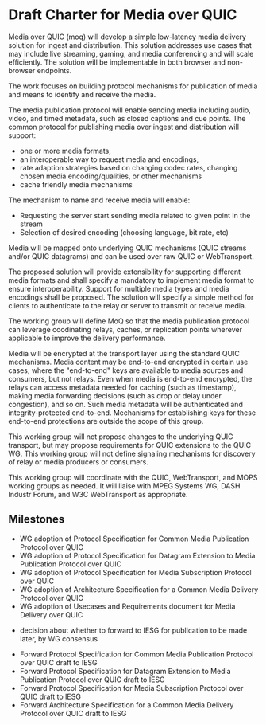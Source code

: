 # Draft Charter for Media over QUIC

Media over QUIC (moq) will develop a simple low-latency media delivery solution
for ingest and distribution.  This solution addresses use cases that may include live
streaming, gaming, and media conferencing and will scale efficiently. The
solution will be implementable in both browser and non-browser endpoints.

The work focuses on building protocol mechanisms for publication of media
and means to identify and receive the media.

The media publication protocol will enable sending
media including audio, video, and timed metadata, such as closed captions and
cue points.
The common protocol for publishing media over ingest and distribution
will support:

* one or more media formats,
* an interoperable way to request media and encodings,
* rate adaption strategies based on changing codec rates, changing chosen media
encoding/qualities, or other mechanisms
* cache friendly media mechanisms

The mechanism to name and receive media will enable:

* Requesting the server start sending media related to given point in the stream
* Selection of desired encoding (choosing language, bit rate, etc)

Media will be mapped onto underlying QUIC mechanisms (QUIC streams and/or
QUIC datagrams) and can be used over raw QUIC or WebTransport.

The proposed solution will provide extensibility for supporting different media
formats and shall specify a mandatory to implement media format to ensure
interoperability. Support for multiple media types and media encodings shall be
proposed. The solution will specify a simple method for clients to authenticate
to the relay or server to transmit or receive media.

The working group will define MoQ so that the media publication protocol 
can leverage coodinating relays, caches, or replication points wherever applicable 
to improve the delivery performance.

Media will be encrypted at the transport layer using the standard QUIC
mechanisms.  Media content may be end-to-end encrypted in certain use cases,
where the "end-to-end" keys are available to media sources and consumers, but
not relays.  Even when media is end-to-end encrypted, the relays can access
metadata needed for caching (such as timestamp), making media forwarding
decisions (such as drop or delay under congestion), and so on.  Such media
metadata will be authenticated and integrity-protected end-to-end.  Mechanisms
for establishing keys for these end-to-end protections are outside the scope of
this group.

This working group will not propose changes to the underlying QUIC transport, but
may propose requirements for QUIC extensions to the QUIC WG. This working group
will not define signaling mechanisms for discovery of relay or media producers
or consumers.

This working group will coordinate with the QUIC, WebTransport, and MOPS working
groups as needed. It will liaise with MPEG Systems WG, DASH Industr Forum, and 
W3C WebTransport as appropriate.

## Milestones

* WG adoption of Protocol Specification for Common Media Publication Protocol
over QUIC
* WG adoption of Protocol Specification for Datagram Extension to Media
Publication Protocol over QUIC
* WG adoption of Protocol Specification for Media Subscription Protocol over
QUIC
* WG adoption of Architecture Specification for a Common Media Delivery
Protocol over QUIC
* WG adoption of Usecases and Requirements document for Media Delivery over QUIC
- decision about whether to forward to IESG for publication to be made later, by
WG consensus
* Forward Protocol Specification for Common Media Publication Protocol over QUIC
draft to IESG
* Forward Protocol Specification for Datagram Extension to Media Publication
Protocol over QUIC draft to IESG
* Forward Protocol Specification for Media Subscription Protocol over QUIC draft
to IESG
* Forward Architecture Specification for a Common Media Delivery Protocol over
QUIC draft to IESG
